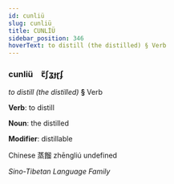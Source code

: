 ```yaml
---
id: cunliü
slug: cunliü
title: CUNLİÜ
sidebar_position: 346
hoverText: to distill (the distilled) § Verb
---
```


### cunliü&emsp;<span kind="abugida">ꞇ̃ʃʓɟɽʄ</span>

*to distill (the distilled)* **§** Verb

**Verb**: to distill

**Noun**: the distilled

**Modifier**: distillable

Chinese 蒸餾 zhēngliú undefined

*Sino-Tibetan Language Family*